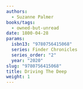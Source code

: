 ```yaml
---
authors:
  - Suzanne Palmer
books/tags:
  - owned-but-unread
date: 1800-04-28
params:
  isbn13: "9780756415068"
  series: Finder Chronicles
  series_order: "2"
  year: "2020"
slug: "9780756415068"
title: Driving The Deep
weight: 1
---
```


<!--more-->
